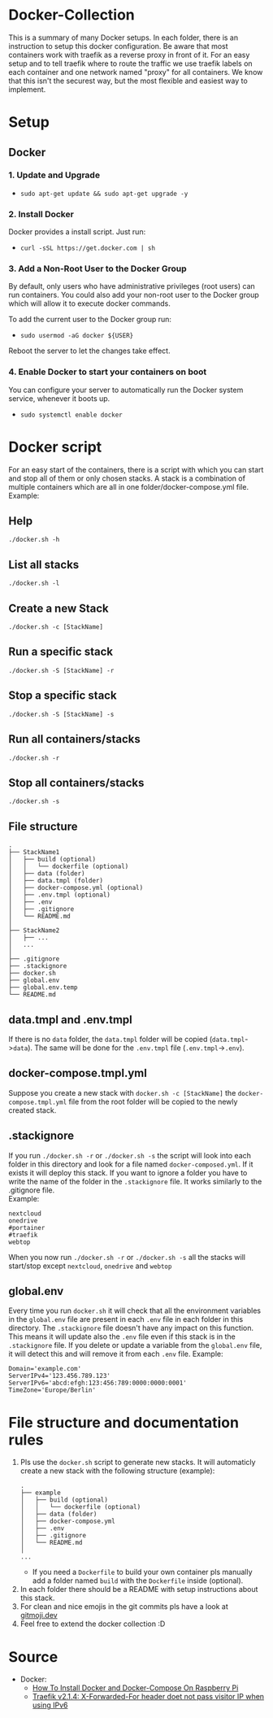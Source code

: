 # Docker-Collection

This is a summary of many Docker setups. In each folder, there is an instruction to setup this docker configuration. Be aware that most containers work with traefik as a reverse proxy in front of it. For an easy setup and to tell traefik where to route the traffic we use traefik labels on each container and one network named "proxy" for all containers. We know that this isn't the securest way, but the most flexible and easiest way to implement.

# Setup
## Docker
### 1. Update and Upgrade
- `sudo apt-get update && sudo apt-get upgrade -y`

### 2. Install Docker
Docker provides a install script. Just run:

- `curl -sSL https://get.docker.com | sh`

### 3. Add a Non-Root User to the Docker Group
By default, only users who have administrative privileges (root users) can run containers.
You could also add your non-root user to the Docker group which will allow it to execute docker commands.

To add the current user to the Docker group run:
- `sudo usermod -aG docker ${USER}`

Reboot the server to let the changes take effect.

### 4. Enable Docker to start your containers on boot

You can configure your server to automatically run the Docker system service, whenever it boots up.
- `sudo systemctl enable docker`

# Docker script
For an easy start of the containers, there is a script with which you can start and stop all of them or only chosen stacks. A stack is a combination of multiple containers which are all in one folder/docker-compose.yml file.\
Example:
## Help
`./docker.sh -h`
## List all stacks
`./docker.sh -l`

## Create a new Stack
`./docker.sh -c [StackName]`

## Run a specific stack
`./docker.sh -S [StackName] -r`
## Stop a specific stack
`./docker.sh -S [StackName] -s`

## Run all containers/stacks
`./docker.sh -r`
## Stop all containers/stacks
`./docker.sh -s`

## File structure
```
.
├── StackName1
│   ├── build (optional)
│   │   └── dockerfile (optional)
│   ├── data (folder)
│   ├── data.tmpl (folder)
│   ├── docker-compose.yml (optional)
│   ├── .env.tmpl (optional)
│   ├── .env
│   ├── .gitignore
│   └── README.md
│
├── StackName2
│   ├── ...
│   ...
│
├── .gitignore
├── .stackignore
├── docker.sh
├── global.env
├── global.env.temp
└── README.md
```

## data.tmpl and .env.tmpl
If there is no `data` folder, the `data.tmpl` folder will be copied (`data.tmpl`->`data`). The same will be done for the `.env.tmpl` file (`.env.tmpl`->`.env`).

## docker-compose.tmpl.yml
Suppose you create a new stack with `docker.sh -c [StackName]` the `docker-compose.tmpl.yml` file from the root folder will be copied to the newly created stack.

## .stackignore
If you run `./docker.sh -r` or `./docker.sh -s` the script will look into each folder in this directory and look for a file named `docker-composed.yml`. If it exists it will deploy this stack. If you want to ignore a folder you have to write the name of the folder in the `.stackignore` file. It works similarly to the .gitignore file.\
Example:
```
nextcloud
onedrive
#portainer
#traefik
webtop
```
When you now run `./docker.sh -r` or `./docker.sh -s` all the stacks will start/stop except `nextcloud`, `onedrive` and `webtop`

## global.env
Every time you run `docker.sh` it will check that all the environment variables in the `global.env` file are present in each `.env` file in each folder in this directory. The `.stackignore` file doesn't have any impact on this function. This means it will update also the `.env` file even if this stack is in the `.stackignore` file. If you delete or update a variable from the `global.env` file, it will detect this and will remove it from each `.env` file.
Example:
```
Domain='example.com'
ServerIPv4='123.456.789.123'
ServerIPv6='abcd:efgh:123:456:789:0000:0000:0001'
TimeZone='Europe/Berlin'
```

# File structure and documentation rules
1. Pls use the `docker.sh` script to generate new stacks. It will automaticly create a new stack with the following structure (example):
    ```
    .
    ├── example
    │   ├── build (optional)
    │   │   └── dockerfile (optional)
    │   ├── data (folder)
    │   ├── docker-compose.yml
    │   ├── .env
    │   ├── .gitignore
    │   └── README.md
    │
    ...
    ```
    - If you need a `Dockerfile` to build your own container pls manually add a folder named `build` with the `Dockerfile` inside (optional).
2. In each folder there should be a README with setup instructions about this stack. 
3. For clean and nice emojis in the git commits pls have a look at [gitmoji.dev](https://gitmoji.dev/)
4. Feel free to extend the docker collection :D

# Source
- Docker:
    - [How To Install Docker and Docker-Compose On Raspberry Pi ](https://dev.to/elalemanyo/how-to-install-docker-and-docker-compose-on-raspberry-pi-1mo)
    - [Traefik v2.1.4: X-Forwarded-For header doet not pass visitor IP when using IPv6](https://community.traefik.io/t/traefik-v2-1-4-x-forwarded-for-header-doet-not-pass-visitor-ip-when-using-ipv6/4803/8)

